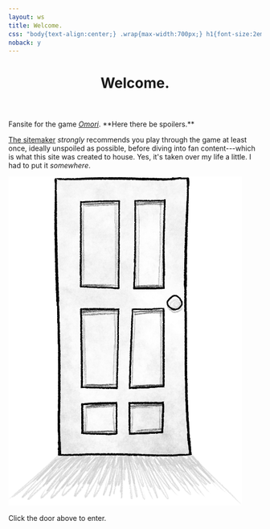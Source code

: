 ```yaml
---
layout: ws
title: Welcome.
css: "body{text-align:center;} .wrap{max-width:700px;} h1{font-size:2em; margin:1em 0 .5em;} span{display:inline-block;} #enter{margin-top:2em;} #enter a:hover,#enter a:focus,#enter a:active{opacity:.5;} #enter ::selection{background:#fff;}"
noback: y
---
```

<header><h1>Welcome.</h1></header>

<main markdown="1">
<span>Fansite for the game <a href="https://www.omori-game.com/en/"><i class="omo">Omori</i></a>.</span> <span>**Here there be spoilers.**</span>

[The sitemaker](https://a-flyleaf.github.io/) *strongly* recommends you play through the game at least once, ideally unspoiled as possible, before diving into fan content---which is what this site was created to house. Yes, it's taken over my life a little. I had to put it *somewhere*.

<div id="enter"><a href="a-space"><img src="assets/img/ws-door.png" alt="A door." title="A door."></a></div>

Click the door above to enter.
</main>